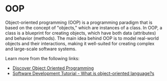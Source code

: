 # OOP

Object-oriented programming (OOP) is a programming paradigm that is based on the concept of "objects," which are instances of a class. In OOP, a class is a blueprint for creating objects, which have both data (attributes) and behavior (methods). The main idea behind OOP is to model real-world objects and their interactions, making it well-suited for creating complex and large-scale software systems.

Learn more from the following links:

- [Discover Object Oriented Programming](https://blog.hubspot.com/website/object-oriented-programming)
- [Software Development Tutorial - What is object-oriented language?s](https://www.youtube.com/watch?app=desktop&v=SS-9y0H3Si8)